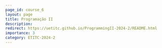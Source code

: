 ```yaml
---
page_id: course_6
layout: page
title: Programação II
description:  
redirect: https://uetitc.github.io/ProgrammingII-2024-2/README.html
importance: 3
category: ETITC-2024-2
---
```

